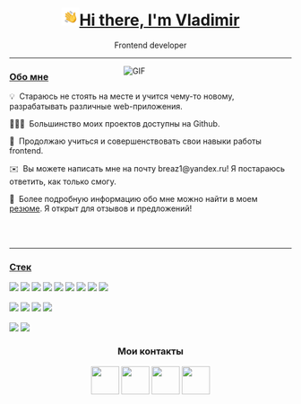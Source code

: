 <h1 align="center"><img src="https://github.com/breaz1/breaz1/blob/fa8101bc936ff1e59517fe146a81574914823cf1/assets/Hand%20Wave.gif" height="32" /><a href='#About' target="_blank">Hi there, I'm Vladimir</a></h1>
<p align="center">Frontend developer</p>
<hr/>
<img align="right" alt="GIF" src="https://raw.githubusercontent.com/rahul-jha98/rahul-jha98/main/techstack.gif" width="300px"/>  
<h3 align="left"><a href='#About' target="_blank">Обо мне</a></h3> 
<p>💡&nbsp; Стараюсь не стоять на месте и учится чему-то новому, разрабатывать различные web-приложения.<br></p>
<p>👨🏻‍💻&nbsp; Большинство моих проектов доступны на Github. <br></p>
<p>🧠&nbsp; Продолжаю учиться и совершенствовать свои навыки работы frontend. <br></p>
<p>✉️&nbsp; Вы можете написать мне на почту <a>breaz1@yandex.ru</a>! Я постараюсь ответить, как только смогу. <br></p>
<p>📄&nbsp; Более подробную информацию обо мне можно найти в моем  <a href='https://perm.hh.ru/resume/783cc001ff0b9dda8c0039ed1f52794d366141'>резюме</a>. Я открыт для отзывов и предложений! <br></p>
<br>
<br>
<hr/>
<h3 align="left"><a href='#About' target="_blank">Стек</a></h3> 
<p>
  <img src='https://raw.githubusercontent.com/danielcranney/readme-generator/main/public/icons/skills/javascript-colored.svg' width="50"/>
  <img src='https://raw.githubusercontent.com/danielcranney/readme-generator/main/public/icons/skills/react-colored.svg' width="50"/>
  <img src='https://raw.githubusercontent.com/danielcranney/readme-generator/main/public/icons/skills/redux-colored.svg' width="50"/>
  <img src='https://raw.githubusercontent.com/danielcranney/readme-generator/main/public/icons/skills/html5-colored.svg' width="50"/> 
  <img src='https://raw.githubusercontent.com/danielcranney/readme-generator/main/public/icons/skills/css3-colored.svg' width="50"/> 
  <img src='https://raw.githubusercontent.com/danielcranney/readme-generator/main/public/icons/skills/webpack-colored.svg' width="50"/> 
  <img src='https://raw.githubusercontent.com/danielcranney/readme-generator/main/public/icons/skills/bootstrap-colored.svg' width="50"/>
  <img src='https://cdn.worldvectorlogo.com/logos/material-ui-1.svg' width="50"/>
  <img src='https://raw.githubusercontent.com/danielcranney/readme-generator/main/public/icons/skills/babel-colored.svg' width="50"/>
  <br/>
  <br/>
  <img src='https://uxwing.com/wp-content/themes/uxwing/download/brands-and-social-media/visual-studio-code-icon.png' width="50"/>
  <img src='https://raw.githubusercontent.com/danielcranney/readme-generator/main/public/icons/skills/git-colored.svg' width="50"/> 
  <img src='https://raw.githubusercontent.com/danielcranney/readme-generator/main/public/icons/socials/github.svg' width="50"/> 
  <img src='https://raw.githubusercontent.com/danielcranney/readme-generator/main/public/icons/skills/photoshop-colored.svg' width="50"/> 
  <br/>
  <br/>
  <img src='https://raw.githubusercontent.com/danielcranney/readme-generator/main/public/icons/skills/python-colored.svg' width="50"/>
  <img src='https://storage.yandexcloud.net/products/f2el741m8mg5k04tvva7.svg' width="50"/> 
</p>

<h3 align="center">Мои контакты</h3>
<p align="center"> 
  <a href="https://discord.com/users/br1zy" target="_blank" rel="noreferrer">
    <img src="https://raw.githubusercontent.com/danielcranney/readme-generator/main/public/icons/socials/discord.svg" width="50" height="50" /></a>
  <a href="https://www.github.com/breaz1" target="_blank" rel="noreferrer">
      <img src="https://raw.githubusercontent.com/danielcranney/readme-generator/main/public/icons/socials/github.svg" width="50" height="50" /></a>
  <a href="https://t.me/breaz1" target="_blank" rel="noreferrer"><img src="https://upload.wikimedia.org/wikipedia/commons/thumb/8/82/Telegram_logo.svg/512px-Telegram_logo.svg.png" width="50" height="50" /></a>
  <a href="https://www.linkedin.com/in/%D0%B2%D0%BB%D0%B0%D0%B4%D0%B8%D0%BC%D0%B8%D1%80-%D1%81%D0%BF%D0%B5%D1%81%D0%B8%D0%B2%D1%86%D0%B5%D0%B2-28523a293?utm_source=share&utm_campaign=share_via&utm_content=profile&utm_medium=ios_app" target="_blank" rel="noreferrer"><img src="https://icons8.com/icon/xuvGCOXi8Wyg/linkedin.png" width="50" height="50" /></a>
</p>
